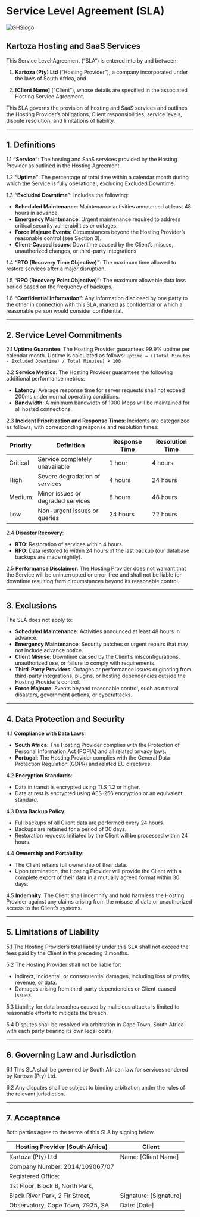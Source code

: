 # Service Level Agreement (SLA)
![GHSlogo](https://kartoza.com/files/GSH%20Logo.png)

## Kartoza Hosting and SaaS Services

This Service Level Agreement (“SLA”) is entered into by and between:

1. **Kartoza (Pty) Ltd** (“Hosting Provider”), a company incorporated under the
   laws of South Africa, and

2. **[Client Name]** (“Client”), whose details are specified in the associated
   Hosting Service Agreement.

This SLA governs the provision of hosting and SaaS services and outlines the
Hosting Provider’s obligations, Client responsibilities, service levels,
dispute resolution, and limitations of liability.

---

## 1. Definitions

1.1 **“Service”**: The hosting and SaaS services provided by the Hosting
Provider as outlined in the Hosting Agreement.

1.2 **“Uptime”**: The percentage of total time within a calendar month during
which the Service is fully operational, excluding Excluded Downtime.

1.3 **“Excluded Downtime”**: Includes the following:

- **Scheduled Maintenance**: Maintenance activities announced at least 48 hours
  in advance.
- **Emergency Maintenance**: Urgent maintenance required to address critical
  security vulnerabilities or outages.
- **Force Majeure Events**: Circumstances beyond the Hosting Provider’s
  reasonable control (see Section 3).
- **Client-Caused Issues**: Downtime caused by the Client’s misuse,
  unauthorized changes, or third-party integrations.

1.4 **“RTO (Recovery Time Objective)”**: The maximum time allowed to restore
services after a major disruption.

1.5 **“RPO (Recovery Point Objective)”**: The maximum allowable data loss
period based on the frequency of backups.

1.6 **“Confidential Information”**: Any information disclosed by one party to
the other in connection with this SLA, marked as confidential or which a
reasonable person would consider confidential.

---

## 2. Service Level Commitments

2.1 **Uptime Guarantee**:
The Hosting Provider guarantees 99.9% uptime per calendar month. Uptime is
calculated as follows:
`Uptime = ((Total Minutes - Excluded Downtime) / Total Minutes) × 100`

2.2 **Service Metrics**:
The Hosting Provider guarantees the following additional performance metrics:

- **Latency**: Average response time for server requests shall not exceed 200ms
  under normal operating conditions.
- **Bandwidth**: A minimum bandwidth of 1000 Mbps will be maintained for all
  hosted connections.

2.3 **Incident Prioritization and Response Times**:
Incidents are categorized as follows, with corresponding response and
resolution times:

| **Priority** | **Definition**                    | **Response Time** | **Resolution Time** |
|--------------|-----------------------------------|-------------------|---------------------|
| Critical     | Service completely unavailable    | 1 hour            | 4 hours             |
| High         | Severe degradation of services    | 4 hours           | 24 hours            |
| Medium       | Minor issues or degraded services | 8 hours           | 48 hours            |
| Low          | Non-urgent issues or queries      | 24 hours          | 72 hours            |

2.4 **Disaster Recovery**:

- **RTO**: Restoration of services within 4 hours.
- **RPO**: Data restored to within 24 hours of the last backup (our database
  backups are made nightly).

2.5 **Performance Disclaimer**:
The Hosting Provider does not warrant that the Service will be uninterrupted or
error-free and shall not be liable for downtime resulting from circumstances
beyond its reasonable control.

---

## 3. Exclusions

The SLA does not apply to:

- **Scheduled Maintenance**: Activities announced at least 48 hours in advance.
- **Emergency Maintenance**: Security patches or urgent repairs that may not
  include advance notice.
- **Client Misuse**: Downtime caused by the Client’s misconfigurations,
  unauthorized use, or failure to comply with requirements.
- **Third-Party Providers**: Outages or performance issues originating from
  third-party integrations, plugins, or hosting dependencies outside the
  Hosting Provider’s control.
- **Force Majeure**: Events beyond reasonable control, such as natural
  disasters, government actions, or cyberattacks.

---

## 4. Data Protection and Security

4.1 **Compliance with Data Laws**:

- **South Africa**: The Hosting Provider complies with the Protection of
  Personal Information Act (POPIA) and all related privacy laws.
- **Portugal**: The Hosting Provider complies with the General Data Protection
  Regulation (GDPR) and related EU directives.

4.2 **Encryption Standards**:

- Data in transit is encrypted using TLS 1.2 or higher.
- Data at rest is encrypted using AES-256 encryption or an equivalent standard.

4.3 **Data Backup Policy**:

- Full backups of all Client data are performed every 24 hours.
- Backups are retained for a period of 30 days.
- Restoration requests initiated by the Client will be processed within 24
  hours.

4.4 **Ownership and Portability**:

- The Client retains full ownership of their data.
- Upon termination, the Hosting Provider will provide the Client with a
  complete export of their data in a mutually agreed format within 30 days.

4.5 **Indemnity**:
The Client shall indemnify and hold harmless the Hosting Provider against any
claims arising from the misuse of data or unauthorized access to the Client’s
systems.

---

## 5. Limitations of Liability

5.1 The Hosting Provider’s total liability under this SLA shall not exceed the
fees paid by the Client in the preceding 3 months.

5.2 The Hosting Provider shall not be liable for:

- Indirect, incidental, or consequential damages, including loss of profits,
  revenue, or data.
- Damages arising from third-party dependencies or Client-caused issues.

5.3 Liability for data breaches caused by malicious attacks is limited to
reasonable efforts to mitigate the breach.

5.4 Disputes shall be resolved via arbitration in Cape Town, South Africa with each party bearing its own legal costs.

---

## 6. Governing Law and Jurisdiction

6.1 This SLA shall be governed by South African law for services rendered by Kartoza (Pty) Ltd.

6.2 Any disputes shall be subject to binding arbitration under the rules of the
relevant jurisdiction.

---

## 7. Acceptance

Both parties agree to the terms of this SLA by signing below. 

| Hosting Provider (South Africa)  | Client                 |
|----------------------------------|------------------------|
| Kartoza (Pty) Ltd                | Name: [Client Name]    |
| Company Number: 2014/109067/07   |                        |
| Registered Office:               |                        |
| 1st Floor, Block B, North Park,  |                        |
| Black River Park, 2 Fir Street,  | Signature: [Signature] |
| Observatory, Cape Town, 7925, SA | Date: [Date]           |